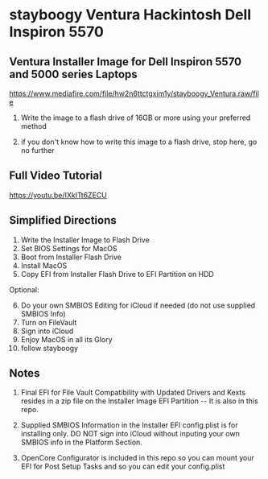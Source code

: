 # stayboogy Ventura Hackintosh Dell Inspiron 5570

## Ventura Installer Image for Dell Inspiron 5570 and 5000 series Laptops

https://www.mediafire.com/file/hw2n6ttctgxim1y/stayboogy_Ventura.raw/file

1) Write the image to a flash drive of 16GB or more using your preferred method

2) if you don't know how to write this image to a flash drive, stop here, go no further


## Full Video Tutorial

https://youtu.be/IXkITt6ZECU


## Simplified Directions

1) Write the Installer Image to Flash Drive
2) Set BIOS Settings for MacOS
3) Boot from Installer Flash Drive
4) Install MacOS
5) Copy EFI from Installer Flash Drive to EFI Partition on HDD

Optional:

6) Do your own SMBIOS Editing for iCloud if needed (do not use supplied SMBIOS Info)
7) Turn on FileVault
8) Sign into iCloud
9) Enjoy MacOS in all its Glory
10) follow stayboogy

## Notes

1) Final EFI for File Vault Compatibility with Updated Drivers and Kexts resides in a zip file on the Installer Image EFI Partition -- It is also in this repo.

2) Supplied SMBIOS Information in the Installer EFI config.plist is for installing only.  DO NOT sign into iCloud without inputing your own SMBIOS info in the Platform Section.

3) OpenCore Configurator is included in this repo so you can mount your EFI for Post Setup Tasks and so you can edit your config.plist
